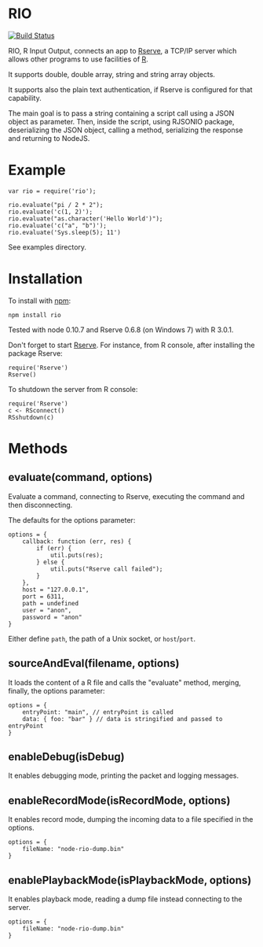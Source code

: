 RIO
======
[![Build Status](https://travis-ci.org/albertosantini/node-rio.png)](https://travis-ci.org/albertosantini/node-rio)

RIO, R Input Output, connects an app to [Rserve](http://www.rforge.net/Rserve/),
a TCP/IP server which allows other programs to use facilities of [R](http://www.r-project.org).

It supports double, double array, string and string array objects.

It supports also the plain text authentication, if Rserve is configured for that
capability.

The main goal is to pass a string containing a script call using a JSON object
as parameter. Then, inside the script, using RJSONIO package, deserializing
the JSON object, calling a method, serializing the response and returning to
NodeJS.

Example
========

    var rio = require('rio');

    rio.evaluate("pi / 2 * 2");
    rio.evaluate('c(1, 2)');
    rio.evaluate("as.character('Hello World')");
    rio.evaluate('c("a", "b")');
    rio.evaluate('Sys.sleep(5); 11')

See examples directory.

Installation
============

To install with [npm](http://github.com/isaacs/npm):

    npm install rio

Tested with node 0.10.7 and Rserve 0.6.8 (on Windows 7) with R 3.0.1.

Don't forget to start [Rserve](http://cran.r-project.org/web/packages/Rserve/).
For instance, from R console, after installing the package Rserve:

    require('Rserve')
    Rserve()

To shutdown the server from R console:

    require('Rserve')
    c <- RSconnect()
    RSshutdown(c)

Methods
=======

evaluate(command, options)
--------

Evaluate a command, connecting to Rserve, executing the command and then
disconnecting.

The defaults for the options parameter:

    options = {
        callback: function (err, res) {
            if (err) {
                util.puts(res);
            } else {
                util.puts("Rserve call failed");
            }
        },
        host = "127.0.0.1",
        port = 6311,
        path = undefined
        user = "anon",
        password = "anon"
    }

Either define `path`, the path of a Unix socket, or `host`/`port`.

sourceAndEval(filename, options)
-------------

It loads the content of a R file and calls the "evaluate" method, merging,
finally, the options parameter:

    options = {
        entryPoint: "main", // entryPoint is called
        data: { foo: "bar" } // data is stringified and passed to entryPoint
    }

enableDebug(isDebug)
-----------

It enables debugging mode, printing the packet and logging messages.

enableRecordMode(isRecordMode, options)
----------------

It enables record mode, dumping the incoming data to a file specified in the
options.

    options = {
        fileName: "node-rio-dump.bin"
    }

enablePlaybackMode(isPlaybackMode, options)
------------------

It enables playback mode, reading a dump file instead connecting to the server.

    options = {
        fileName: "node-rio-dump.bin"
    }
